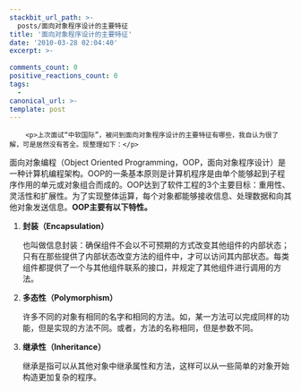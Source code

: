 ```yaml
---
stackbit_url_path: >-
  posts/面向对象程序设计的主要特征
title: '面向对象程序设计的主要特征'
date: '2010-03-28 02:04:40'
excerpt: >-
  
comments_count: 0
positive_reactions_count: 0
tags: 
  - 
canonical_url: >-
template: post
---
```


        <p>上次面试“中软国际”，被问到面向对象程序设计的主要特征有哪些，我自认为很了解，可是居然没有答全。现整理如下：</p>
<p>面向对象编程（Object Oriented Programming，OOP，面向对象程序设计）是一种计算机编程架构。OOP的一条基本原则是计算机程序是由单个能够起到子程序作用的单元或对象组合而成的。OOP达到了软件工程的3个主要目标：重用性、灵活性和扩展性。为了实现整体运算，每个对象都能够接收信息、处理数据和向其他对象发送信息。<strong>OOP主要有以下特性。</strong></p>
<ol>
    <li><strong>封装（Encapsulation）</strong>
    <p>也叫做信息封装：确保组件不会以不可预期的方式改变其他组件的内部状态；只有在那些提供了内部状态改变方法的组件中，才可以访问其内部状态。每类组件都提供了一个与其他组件联系的接口，并规定了其他组件进行调用的方法。</p>
    </li>
    <li><strong>多态性（Polymorphism）</strong>
    <p>许多不同的对象有相同的名字和相同的方法。如，某一方法可以完成同样的功能，但是实现的方法不同。或者，方法的名称相同，但是参数不同。</p>
    </li>
    <li><strong>继承性（Inheritance）</strong>
    <p>继承是指可以从其他对象中继承属性和方法，这样可以从一些简单的对象开始构造更加复杂的程序。</p>
    </li>
</ol>
<p>&nbsp;</p>
      